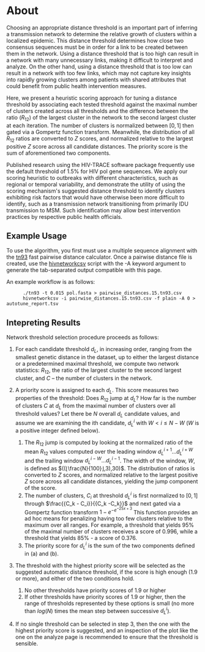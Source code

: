 # About

Choosing an appropriate distance threshold is an important part of inferring a transmission network to determine the relative growth of clusters within a localized epidemic. This distance threshold determines how close two consensus sequences must be in order for a link to be created between them in the network. Using a distance threshold that is too high can result in a network with many unnecessary links, making it difficult to interpret and analyze. On the other hand, using a distance threshold that is too low can result in a network with too few links, which may not capture key insights into rapidly growing clusters among patients with shared attributes that could benefit from public health intervention measures.

Here, we present a heuristic scoring approach for tuning a distance threshold by associating each tested threshold against the maximal number of clusters created across all thresholds and the difference between the ratio ($R_{12}$) of the largest cluster in the network to the second largest cluster at each iteration. The number of clusters is normalized between $[0,1]$ then gated via a Gompertz function transform. Meanwhile, the distribution of all $R_{12}$ ratios are converted to $Z$ scores, and normalized relative to the largest positive $Z$ score across all candidate distances. The priority score is the sum of aforementioned two components.

Published research using the HIV-TRACE software package frequently use the default threshold of 1.5% for HIV pol gene sequences. We apply our scoring heuristic to outbreaks with different characteristics, such as regional or temporal variability, and demonstrate the utility of using the scoring mechanism's suggested distance threshold to identify clusters exhibiting risk factors that would have otherwise been more difficult to identify, such as a transmission network transitioning from primarily IDU transmission to MSM. Such identification may allow best intervention practices by respective public health officials.

## Example Usage

To use the algorithm, you first must use a multiple sequence alignment with the [tn93](https://github.com/veg/tn93) fast pairwise distance calculator.
Once a pairwise distance file is created, use the [hivnetworkcsv](https://github.com/veg/hivclustering) script with the -A keyword argument to generate the tab-separated output compatible with this page.

An example workflow is as follows:

```
      ./tn93 -t 0.015 pol.fasta > pairwise_distances.15.tn93.csv
      hivnetworkcsv -i pairwise_distances.15.tn93.csv -f plain -A 0 > autotune_report.tsv
```

## Intepreting Results

Network threshold selection procedure proceeds as follows:

1. For each candidate threshold $d_L$, in increasing order, ranging from the smallest genetic distance in the dataset, up to either the largest distance or a predetermined maximal threshold, we compute two network statistics: $R_{12}$, the ratio of the largest cluster to the second largest cluster, and $C$ – the number of clusters in the network.

2. A priority score is assigned to each $d_L$. This score measures two properties of the threshold: Does $R_{12}$ jump at $d_L$? How far is the number of clusters $C$ at $d_L$ from the maximal number of clusters over all threshold values? Let there be $N$ overall $d_L$ candidate values, and assume we are examining the ith candidate, $d_L^i$ with $W < i \leq N - W$ ($W$ is a positive integer defined below).

   1. The $R_{12}$ jump is computed by looking at the normalized ratio of the mean $R_{12}$ values computed over the leading window $d_L^{i+1}…d_L^{i+W}$ and the trailing window $d_L^{i-W}… d_L^{i-1}$. The width of the window, $W$, is defined as $((⌊\frac{N}{100}⌋,3),30)$. The distribution of ratios is converted to $Z$ scores, and normalized relative to the largest positive $Z$ score across all candidate distances, yielding the jump component of the score.
   2. The number of clusters, $C_i$ at threshold $d_L^i$ is first normalized to $[0,1]$ through $\frac{{C_k - C_i}}{{C_k -C_k}}$ and next gated via a Gompertz function transform ${1-e}^{-e^{-25x+3}}$ This function provides an ad hoc means for penalizing having too few clusters relative to the maximum over all ranges. For example, a threshold that yields $95\%$ of the maximal number of clusters receives a score of $0.996$, while a threshold that yields $85\%$ - a score of $0.376$.
   3. The priority score for $d_L^i$ is the sum of the two components defined in (a) and (b).

3. The threshold with the highest priority score will be selected as the suggested automatic distance threshold, if the score is high enough ($1.9$ or more), and either of the two conditions hold.
   1. No other thresholds have priority scores of $1.9$ or higher
   2. If other thresholds have priority scores of $1.9$ or higher, then the range of thresholds represented by these options is small (no more than $log(N)$ times the mean step between successive $d_L^i$).
4. If no single threshold can be selected in step 3, then the one with the highest priority score is suggested, and an inspection of the plot like the one on the analyze page is recommended to ensure that the threshold is sensible.
